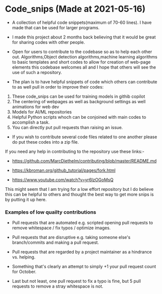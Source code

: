 # Code_snips (Made at 2021-05-16)
 - A collection of helpful code snippets(maximum of 70-60 lines). I have made that can be used for larger programs. 

 - I made this project about 2 months back believing that it would be great for sharing codes with other people.
 
 - Open for users to contribute to the codebase so as to help each other out. Algorithms,Object detection algorithms,machine learning algorithms to basic templates and short codes to allow for creation of web-page elements this codebase welcomes all and I hope that others will see the use of such a repository.
 - The plan is to have helpful snippets of code which others can contribute to as well pull in order to improve their codes:
  1. These code_snips can be used for training models in githib copilot
  2. The centering of webpages as well as background settings as well animations for web dev
  3. Models for AI/ML repositories
  4. Helpful Python scripts whoch can be conjoined with main codes to accomplish a task.
  5. You can directly put pull requests than raising an issue.
 
 


 - If you wish to contribute several code files related to one another please do put these codes into a zip file.

 If you need any help in contributing to the repository use these links:-

 - https://github.com/MarcDiethelm/contributing/blob/master/README.md

 - https://kbroman.org/github_tutorial/pages/fork.html

 - https://www.youtube.com/watch?v=yr6IzOGoMsQ



This might seem that I am trying for a low effort repository but I do believe this can be helpful to others and thought the best way to get more snips is by putting it up here.


### Examples of low quailty contributions

+ Pull requests that are automated e.g. scripted opening pull requests to remove whitespace / fix typos / optimize images.

+ Pull requests that are disruptive e.g. taking someone else's branch/commits and making a pull request.

+ Pull requests that are regarded by a project maintainer as a hindrance vs. helping.

+ Something that's clearly an attempt to simply +1 your pull request count for October.

+ Last but not least, one pull request to fix a typo is fine, but 5 pull requests to remove a stray whitespace is not.
